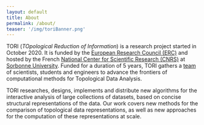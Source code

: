```yaml
---
layout: default
title: About
permalink: /about/
teaser: '/img/toriBanner.png'
---
```


TORI (*TOpological Reduction of Information*) is a research project started in October 2020. It is funded by the 
[European Research Council (ERC)](https://erc.europa.eu/) and hosted by the French  [National Center for Scientific Research (CNRS)](http://www.cnrs.fr/en) at
[Sorbonne University](https://www.sorbonne-universite.fr/en). Funded for a duration of 5 years, TORI gathers a 
[team](/team/) of scientists, students and engineers to advance the frontiers of computational methods for Topological Data Analysis.

TORI researches, designs, implements and distribute new algorithms for the interactive analysis of large collections of datasets, based on concise structural representations of the data. Our work covers new methods for the comparison of topological data representations, as well as new approaches for the computation of these representations at scale.
